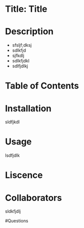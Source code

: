 # Title: Title 
   
# Description 

   * sfsljf;dksj
   * sdlkfjd
   * sjfkdlj
   * sdlkfjdkl
   * sdlfjdlkj

# Table of Contents

# Installation 

sldfjkdl

# Usage 

lsdfjdlk

# Liscence


# Collaborators 

sldkfjdlj

#Questions

